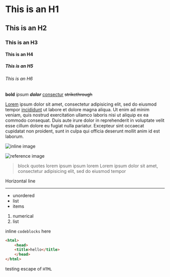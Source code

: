 # This is an H1
## This is an H2
### This is an H3
#### This is an H4
##### This is an H5
###### This is an H6

**bold** _ipsum_ ***dolor*** [consectur][1] ~~strikethrough~~


[Lorem](http://example.com) ipsum dolor sit amet, consectetur adipisicing elit,
sed do eiusmod tempor [incididunt][2] ut labore et dolore magna aliqua. Ut enim ad
minim veniam, quis nostrud exercitation ullamco laboris nisi ut aliquip ex ea
commodo consequat. Duis aute irure dolor in reprehenderit in voluptate velit
esse cillum dolore eu fugiat nulla pariatur. Excepteur sint occaecat cupidatat
non proident, sunt in culpa qui officia deserunt mollit anim id est laborum.

![inline image](http://placehold.it/100x100)

![reference image][3]

[1]: http://example.com/1
[2]: http://example.com/2
[3]: http://placehold.it/200x200

> block quotes lorem ipsum ipsum lorem
> Lorem ipsum dolor sit amet, consectetur adipisicing elit, sed do eiusmod tempor

Horizontal line

--------------------------------------------------------------------------------

<!-- comment  -->

- unordered
- list
- items

1. numerical
2. list


inline `codeblocks` here

```html
<html>
	<head>
	<title>hello</title>
	</head>
</html>
```
testing escape of `HTML`
